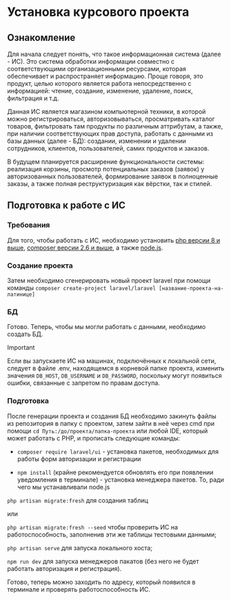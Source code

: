 # Установка курсового проекта

## Ознакомление

Для начала следует понять, что такое информационная система (далее - ИС). Это система обработки информации совместно с соответствующими организационными ресурсами, которая обеспечивает и распространяет информацию. Проще говоря, это продукт, целью которого является работа непосредственно с информацией: чтение, создание, изменение, удаление, поиск, фильтрация и т.д.

Данная ИС является магазином компьютерной техники, в которой можно регистрироваться, авторизовываться, просматривать каталог товаров, фильтровать там продукты по различным аттрибутам, а также, при наличии соответствующих прав доступа, работать с данными из базы данных (далее - БД): создании, изменении и удалении сотрудников, клиентов, пользователей, самих продуктов и заказов.

В будущем планируется расширение функциональности системы: реализация корзины, просмотр потенциальных заказов (заявок) у авторизованных пользователей, формирование заявок в полноценные заказы, а также полная реструктуризация как вёрстки, так и стилей.

## Подготовка к работе с ИС

### Требования
Для того, чтобы работать с ИС, необходимо установить [php версии 8 и выше](https://www.php.net/), [composer версии 2.6 и выше](https://getcomposer.org/), а также [node.js](https://nodejs.org/).

### Создание проекта

Затем необходимо сгенерировать новый проект laravel при помощи команды `composer create-project laravel/laravel [название-проекта-на-латинице]`

### БД

Готово. Теперь, чтобы мы могли работать с данными, необходимо создать БД.

> [!IMPORTANT]
> Если вы запускаете ИС на машинах, подключённых к локальной сети, следует в файле .env, находящемся в корневой папке проекта, изменить значения `DB_HOST`, `DB_USERNAME` и `DB_PASSWORD`, поскольку могут появиться ошибки, связанные с запретом по правам доступа.

### Подготовка

После генерации проекта и создания БД необходимо закинуть файлы из репозитория в папку с проектом, затем зайти в неё через cmd при помощи `cd Путь:/до/проекта/папка-проекта` или любой IDE, который может работать с PHP, и прописать следующие команды:

- `composer require laravel/ui` - установка пакетов, необходимых для работы форм авторизации и регистрации

- `npm install` (крайне рекомендуется обновлять его при появлении уведомления в терминале) - установка менеджера пакетов. То, ради чего мы устанавливали node.js

`php artisan migrate:fresh` для создания таблиц

или 

`php artisan migrate:fresh --seed` чтобы проверить ИС на работоспособность, заполненив эти же таблицы тестовыми данными;

`php artisan serve` для запуска локального хоста;

`npm run dev` для запуска менеджеров пакатов (без него не будет работать авторизация и регистрация).

Готово, теперь можно заходить по адресу, который появился в терминале и проверять работоспособность ИС.
